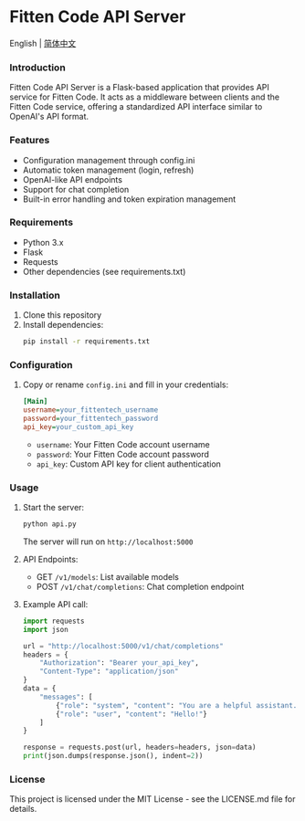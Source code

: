 # Fitten Code API Server

English | [简体中文](https://github.com/bobotechnology/fitten-code-api/blob/main/README_CN.md)

### Introduction
Fitten Code API Server is a Flask-based application that provides API service for Fitten Code. It acts as a middleware between clients and the Fitten Code service, offering a standardized API interface similar to OpenAI's API format.

### Features
- Configuration management through config.ini
- Automatic token management (login, refresh)
- OpenAI-like API endpoints
- Support for chat completion
- Built-in error handling and token expiration management

### Requirements
- Python 3.x
- Flask
- Requests
- Other dependencies (see requirements.txt)

### Installation
1. Clone this repository
2. Install dependencies:
   ```bash
   pip install -r requirements.txt
   ```

### Configuration
1. Copy or rename `config.ini` and fill in your credentials:
   ```ini
   [Main]
   username=your_fittentech_username
   password=your_fittentech_password
   api_key=your_custom_api_key
   ```
   - `username`: Your Fitten Code account username
   - `password`: Your Fitten Code account password
   - `api_key`: Custom API key for client authentication

### Usage
1. Start the server:
   ```bash
   python api.py
   ```
   The server will run on `http://localhost:5000`

2. API Endpoints:
   - GET `/v1/models`: List available models
   - POST `/v1/chat/completions`: Chat completion endpoint

3. Example API call:
   ```python
   import requests
   import json

   url = "http://localhost:5000/v1/chat/completions"
   headers = {
       "Authorization": "Bearer your_api_key",
       "Content-Type": "application/json"
   }
   data = {
       "messages": [
           {"role": "system", "content": "You are a helpful assistant."},
           {"role": "user", "content": "Hello!"}
       ]
   }

   response = requests.post(url, headers=headers, json=data)
   print(json.dumps(response.json(), indent=2))
   ```

### License
This project is licensed under the MIT License - see the LICENSE.md file for details.